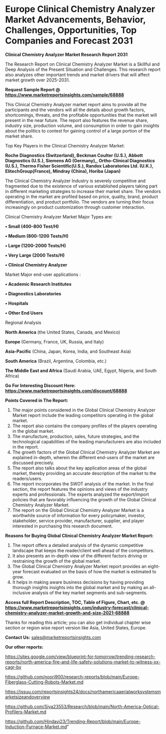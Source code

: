 # Europe Clinical Chemistry Analyzer Market Advancements, Behavior, Challenges, Opportunities, Top Companies and Forecast 2031

<strong>Clinical Chemistry Analyzer Market Research Report 2031</strong>

The Research Report on Clinical Chemistry Analyzer Market is a Skillful and Deep Analysis of the Present Situation and Challenges. This research report also analyzes other important trends and market drivers that will affect market growth over 2025-2031.

<strong>Request Sample Report @ <a href=https://www.marketreportsinsights.com/sample/68888>https://www.marketreportsinsights.com/sample/68888</a></strong>

This Clinical Chemistry Analyzer market report aims to provide all the participants and the vendors will all the details about growth factors, shortcomings, threats, and the profitable opportunities that the market will present in the near future. The report also features the revenue share, industry size, production volume, and consumption in order to gain insights about the politics to contest for gaining control of a large portion of the market share.

Top Key Players in the Clinical Chemistry Analyzer Market:

<strong>Roche Diagnostics (Switzerland), Beckman Coulter (U.S.), Abbott Diagnostics (U.S.), Siemens AG (Germany),, Ortho-Clinical Diagnostics (U.S.), Thermo Fisher Scientific(U.S.), Randox Laboratories Ltd. (U.K.), ElitechGroup(France), Mindray (China), Horiba (Japan)</strong>

The Clinical Chemistry Analyzer Industry is severely competitive and fragmented due to the existence of various established players taking part in different marketing strategies to increase their market share. The vendors operating in the market are profiled based on price, quality, brand, product differentiation, and product portfolio. The vendors are turning their focus increasingly on product customization through customer interaction.

Clinical Chemistry Analyzer Market Major Types are:

<strong>• Small (400-800 Test/H)

• Medium (800-1200 Tests/H)

• Large (1200-2000 Tests/H)

• Very Large (2000 Tests/H)

• Clinical Chemistry Analyzer</strong>

Market Major end-user applications :

<strong>• Academic Research Institutes

• Diagnostics Laboratories

• Hospitals

• Other End Users</strong>

Regional Analysis

</u><strong><b>North America</b></strong> (the United States, Canada, and Mexico)

<strong><b>Europe </b></strong>(Germany, France, UK, Russia, and Italy)

<strong><b>Asia-Pacific</b></strong> (China, Japan, Korea, India, and Southeast Asia)

<strong><b>South America</b></strong> (Brazil, Argentina, Colombia, etc.)

<strong><b>The Middle East and Africa</b></strong> (Saudi Arabia, UAE, Egypt, Nigeria, and South Africa)

<strong>Go For Interesting Discount Here: <a href=https://www.marketreportsinsights.com/discount/68888>https://www.marketreportsinsights.com/discount/68888</a></strong>

<strong>Points Covered in The Report:</strong>
<ol>
  <li>The major points considered in the Global Clinical Chemistry Analyzer Market report include the leading competitors operating in the global market.</li>
  <li>The report also contains the company profiles of the players operating in the global market.</li>
  <li>The manufacture, production, sales, future strategies, and the technological capabilities of the leading manufacturers are also included in the report.</li>
  <li>The growth factors of the Global Clinical Chemistry Analyzer Market are explained in-depth, wherein the different end-users of the market are discussed precisely.</li>
  <li>The report also talks about the key application areas of the global market, thereby providing an accurate description of the market to the readers/users.</li>
  <li>The report incorporates the SWOT analysis of the market. In the final section, the report features the opinions and views of the industry experts and professionals. The experts analyzed the export/import policies that are favorably influencing the growth of the Global Clinical Chemistry Analyzer Market.</li>
  <li>The report on the Global Clinical Chemistry Analyzer Market is a worthwhile source of information for every policymaker, investor, stakeholder, service provider, manufacturer, supplier, and player interested in purchasing this research document.</li>
</ol>
<strong>Reasons for Buying Global Clinical Chemistry Analyzer Market Report:</strong>

<ol>
  <li>The report offers a detailed analysis of the dynamic competitive landscape that keeps the reader/client well ahead of the competitors.</li>
  <li>It also presents an in-depth view of the different factors driving or restraining the growth of the global market.</li>
  <li>The Global Clinical Chemistry Analyzer Market report provides an eight-year forecast evaluated on the basis of how the market is estimated to grow.</li>
  <li>It helps in making aware business decisions by having providing thorough insights insights into the global market and by making an all-inclusive analysis of the key market segments and sub-segments.</li>
</ol>
<strong>Access full Report Description, TOC, Table of Figure, Chart, etc. @ <a href=https://www.marketreportsinsights.com/industry-forecast/clinical-chemistry-analyzer-market-growth-and-size-2021-68888>https://www.marketreportsinsights.com/industry-forecast/clinical-chemistry-analyzer-market-growth-and-size-2021-68888</a></strong>


Thanks for reading this article; you can also get individual chapter wise section or region wise report version like Asia, United States, Europe.

<strong>Contact Us:</strong>
sales@marketreportsinsights.com

<strong>Our other reports:</strong>

<a href=https://sites.google.com/view/blueprint-for-tomorrow/trending-research-reports/north-america-fire-and-life-safety-solutions-market-to-witness-xx-cagr-by>https://sites.google.com/view/blueprint-for-tomorrow/trending-research-reports/north-america-fire-and-life-safety-solutions-market-to-witness-xx-cagr-by</a>

<a href=https://github.com/noori900/research-reports/blob/main/Europe-Fiberglass-Cutting-Robots-Market.md>https://github.com/noori900/research-reports/blob/main/Europe-Fiberglass-Cutting-Robots-Market.md</a>

<a href=https://issuu.com/reportsinsights24/docs/northamericaaerialworksystemsmarketsizeandoverview>https://issuu.com/reportsinsights24/docs/northamericaaerialworksystemsmarketsizeandoverview</a>

<a href=https://github.com/Siya23553/Research/blob/main/North-America-Optical-Profilers-Market.md>https://github.com/Siya23553/Research/blob/main/North-America-Optical-Profilers-Market.md</a>

<a href=https://github.com/Hindavi23/Trending-Report/blob/main/Europe-Induction-Furnace-Market.md>https://github.com/Hindavi23/Trending-Report/blob/main/Europe-Induction-Furnace-Market.md</a>"
